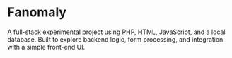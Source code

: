 # Fanomaly
A full-stack experimental project using PHP, HTML, JavaScript, and a local database. Built to explore backend logic, form processing, and integration with a simple front-end UI.
